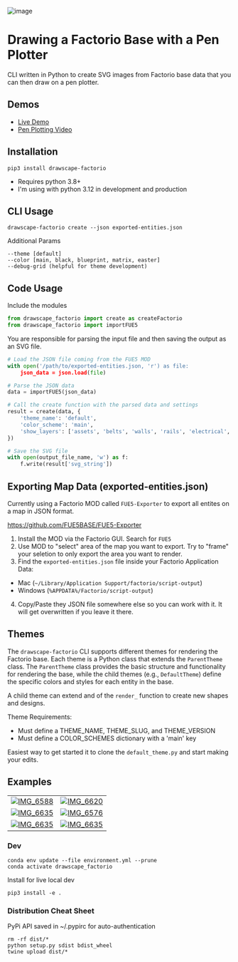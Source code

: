 ![image](https://github.com/user-attachments/assets/864cb82c-6635-427b-becb-f5e34a0d75ef)

# Drawing a Factorio Base with a Pen Plotter
CLI written in Python to create SVG images from Factorio base data that you can then draw on a pen plotter.

## Demos
- [Live Demo](https://build.drawscape.io/factorio)
- [Pen Plotting Video](https://www.youtube.com/shorts/DEY43r4u00o)

## Installation

```
pip3 install drawscape-factorio
```

- Requires python 3.8+
- I'm using with python 3.12 in development and production

## CLI Usage

```
drawscape-factorio create --json exported-entities.json
```

Additional Params
```
--theme [default]
--color [main, black, blueprint, matrix, easter]
--debug-grid (helpful for theme development)
```

## Code Usage

Include the modules
```python
from drawscape_factorio import create as createFactorio
from drawscape_factorio import importFUE5
```

You are responsible for parsing the input file and then saving the output as an SVG file. 
```python
# Load the JSON file coming from the FUE5 MOD
with open('/path/to/exported-entities.json, 'r') as file:
    json_data = json.load(file)

# Parse the JSON data
data = importFUE5(json_data)

# Call the create function with the parsed data and settings
result = create(data, {
    'theme_name': 'default',
    'color_scheme': 'main',
    'show_layers': ['assets', 'belts', 'walls', 'rails', 'electrical', 'spaceship']
})

# Save the SVG file
with open(output_file_name, 'w') as f:
    f.write(result['svg_string'])
```

## Exporting Map Data (exported-entities.json)
Currently using a Factorio MOD called `FUE5-Exporter` to export all entites on a map in JSON format. 

https://github.com/FUE5BASE/FUE5-Exporter

1) Install the MOD via the Factorio GUI. Search for `FUE5`
2) Use MOD to "select" area of the map you want to export. Try to "frame" your seletion to only export the area you want to render. 
3) Find the `exported-entities.json` file inside your Factorio Application Data:
  - Mac (`~/Library/Application Support/factorio/script-output`)
  - Windows (`%APPDATA%/Factorio/script-output`)
4) Copy/Paste they JSON file somewhere else so you can work with it. It will get overwritten if you leave it there. 


## Themes
The `drawscape-factorio` CLI supports different themes for rendering the Factorio base. Each theme is a Python class that extends the `ParentTheme` class. The `ParentTheme` class provides the basic structure and functionality for rendering the base, while the child themes (e.g., `DefaultTheme`) define the specific colors and styles for each entity in the base.

A child theme can extend and of the `render_` function to create new shapes and designs.

Theme Requirements:
  - Must define a THEME_NAME, THEME_SLUG, and THEME_VERSION
  - Must define a COLOR_SCHEMES dictionary with a 'main' key

Easiest way to get started it to clone the `default_theme.py` and start making your edits.  


## Examples
<table>
  <tr>
    <td><a href="https://github.com/user-attachments/assets/531cc4e8-3f67-429a-ab2d-f6c93de927ec" target="_blank">
      <img src="https://github.com/user-attachments/assets/531cc4e8-3f67-429a-ab2d-f6c93de927ec" alt="IMG_6588" ></a></td>
    <td><a href="https://github.com/user-attachments/assets/36f47d8d-ff88-45b0-9943-ecaa87a545a5" target="_blank">
      <img src="https://github.com/user-attachments/assets/36f47d8d-ff88-45b0-9943-ecaa87a545a5" alt="IMG_6620" ></a></td>
  </tr>
  <tr>
    <td>
      <a href="https://github.com/user-attachments/assets/f2324abc-e2d2-4873-a882-350a80342469" target="_blank">
        <img src="https://github.com/user-attachments/assets/f2324abc-e2d2-4873-a882-350a80342469" alt="IMG_6635" >
       </a></td>
    <td>
      <a href="https://github.com/user-attachments/assets/dc106066-e577-492f-ab55-cf9106614c2b" target="_blank">
        <img src="https://github.com/user-attachments/assets/dc106066-e577-492f-ab55-cf9106614c2b" alt="IMG_6576" >
      </a>
    </td> 
  </tr>
  <tr>
    <td><a href="https://github.com/user-attachments/assets/c6d03728-bf6f-4136-8b73-c5dd40bbfd58" target="_blank">
      <img src="https://github.com/user-attachments/assets/c6d03728-bf6f-4136-8b73-c5dd40bbfd58" alt="IMG_6635" ></a>
    </td>
    <td><a href="https://github.com/user-attachments/assets/7775d327-aca9-47a2-a217-86d0da47bf09" target="_blank">
      <img src="https://github.com/user-attachments/assets/7775d327-aca9-47a2-a217-86d0da47bf09" alt="IMG_6635" ></a>
    </td>    
  </tr>
</table>



### Dev
```
conda env update --file environment.yml --prune  
conda activate drawscape_factorio
```

Install for live local dev
```
pip3 install -e .
```


### Distribution Cheat Sheet

PyPi API saved in ~/.pypirc for auto-authentication

```
rm -rf dist/*
python setup.py sdist bdist_wheel
twine upload dist/*
```
